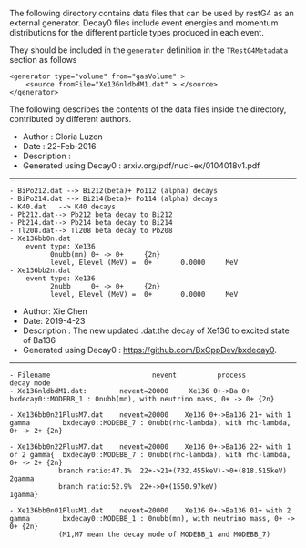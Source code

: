 The following directory contains data files that can be used by restG4 as an external generator. Decay0 files include event energies and momentum distributions for the different particle types produced in each event.

They should be included in the `generator` definition in the `TRestG4Metadata` section as follows

```
<generator type="volume" from="gasVolume" >
    <source fromFile="Xe136nldbdM1.dat" > </source>
</generator>
```

The following describes the contents of the data files inside the directory, contributed by different authors.

- Author : Gloria Luzon
- Date : 22-Feb-2016
- Description : 
- Generated using Decay0 :  arxiv.org/pdf/nucl-ex/0104018v1.pdf
---------------------

 	- BiPo212.dat --> Bi212(beta)+ Po112 (alpha) decays
	- BiPo214.dat --> Bi214(beta)+ Po114 (alpha) decays
 	- K40.dat   --> K40 decays
 	- Pb212.dat--> Pb212 beta decay to Bi212
 	- Pb214.dat--> Pb214 beta decay to Bi214
	- Tl208.dat--> Tl208 beta decay to Pb208
	- Xe136bb0n.dat
		event type: Xe136           
              0nubb(mn) 0+ -> 0+     {2n}      
              level, Elevel (MeV) =  0+       0.0000     MeV
	- Xe136bb2n.dat
		event type: Xe136           
              2nubb     0+ -> 0+     {2n}      
              level, Elevel (MeV) =  0+       0.0000     MeV
              

- Author: Xie Chen
- Date: 2019-4-23
- Description : The new updated .dat:the decay of Xe136 to excited state of Ba136 
- Generated using Decay0 : https://github.com/BxCppDev/bxdecay0.
---------------------

    - Filename                         nevent          process                                                 decay mode
    - Xe136nldbdM1.dat:        nevent=20000     Xe136 0+->Ba 0+                        bxdecay0::MODEBB_1 : 0nubb(mn), with neutrino mass, 0+ -> 0+ {2n}

    - Xe136bb0n21PlusM7.dat    nevent=20000    Xe136 0+->Ba136 21+ with 1 gamma        bxdecay0::MODEBB_7 : 0nubb(rhc-lambda), with rhc-lambda, 0+ -> 2+ {2n}

    - Xe136bb0n22PlusM7.dat    nevent=20000    Xe136 0+->Ba136 22+ with 1 or 2 gamma{  bxdecay0::MODEBB_7 : 0nubb(rhc-lambda), with rhc-lambda, 0+ -> 2+ {2n}
                branch ratio:47.1%  22+->21+(732.455keV)->0+(818.515keV) 2gamma
                branch ratio:52.9%  22+->0+(1550.97keV)                  1gamma}

    - Xe136bb0n01PlusM1.dat    nevent=20000    Xe136 0+->Ba136 01+ with 2 gamma        bxdecay0::MODEBB_1 : 0nubb(mn), with neutrino mass, 0+ -> 0+ {2n}
                (M1,M7 mean the decay mode of MODEBB_1 and MODEBB_7)
